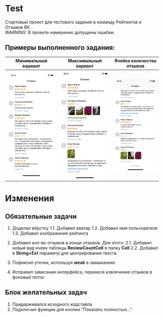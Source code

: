 # Test
Стартовый проект для тестового задания в команду Рейтингов и Отзывов ВК.\
*WARNING:* В проекте намеренно допущены ошибки.

## Примеры выполненного задания:

Минимальный вариант|Максимальный вариант|Ячейка количества отзывов
-|-|-
![Минимальный вариант](/Screenshots/1.png) | ![Максимальный вариант](/Screenshots/2.png) | ![Ячейка количества отзывов](/Screenshots/3.png)

# Изменения
## Обязательные задачи
1. Доделал вёрстку 
    1.1. Добавил аватар 
    1.2. Добавил имя пользователя
    1.3. Добавил изображения рейтинга

2. Добавил кол-во отзывов в конце отзывов. Для этого:
    2.1. Добавил новый вид ячеек таблицы **ReviewCountCell** в папку **Cell** 
    2.2. Добавил в **String+Ext** параметр для центрирования текста
    
3. Пофиксил утечки, используя **weak** в замыканиях

4. Исправил зависание интерфейса, перенеся извлечение отзывов в фоновый поток

## Блок желательных задач
1. Придерживался исходного кодстайла
2. Подключил функции для кнопки "Показать полностью..."

